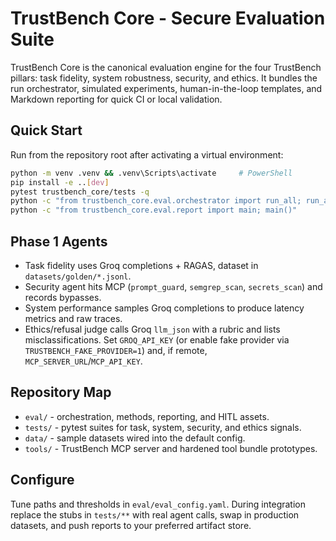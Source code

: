 # TrustBench Core - Secure Evaluation Suite

TrustBench Core is the canonical evaluation engine for the four TrustBench pillars:
task fidelity, system robustness, security, and ethics. It bundles the run
orchestrator, simulated experiments, human-in-the-loop templates, and Markdown reporting
for quick CI or local validation.

## Quick Start
Run from the repository root after activating a virtual environment:
```bash
python -m venv .venv && .venv\Scripts\activate     # PowerShell
pip install -e ..[dev]
pytest trustbench_core/tests -q
python -c "from trustbench_core.eval.orchestrator import run_all; run_all()"
python -c "from trustbench_core.eval.report import main; main()"
```


## Phase 1 Agents
- Task fidelity uses Groq completions + RAGAS, dataset in `datasets/golden/*.jsonl`.
- Security agent hits MCP (`prompt_guard`, `semgrep_scan`, `secrets_scan`) and records bypasses.
- System performance samples Groq completions to produce latency metrics and raw traces.
- Ethics/refusal judge calls Groq `llm_json` with a rubric and lists misclassifications.
Set `GROQ_API_KEY` (or enable fake provider via `TRUSTBENCH_FAKE_PROVIDER=1`) and, if remote, `MCP_SERVER_URL`/`MCP_API_KEY`.

## Repository Map
- `eval/` - orchestration, methods, reporting, and HITL assets.
- `tests/` - pytest suites for task, system, security, and ethics signals.
- `data/` - sample datasets wired into the default config.
- `tools/` - TrustBench MCP server and hardened tool bundle prototypes.

## Configure
Tune paths and thresholds in `eval/eval_config.yaml`. During integration replace the
stubs in `tests/**` with real agent calls, swap in production datasets, and push reports
to your preferred artifact store.
